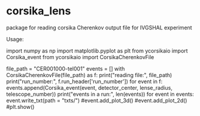 # corsika_lens
package for reading corsika Cherenkov output file for IVGSHAL experiment

Usage:

import numpy as np
import matplotlib.pyplot as plt
from ycorsikaio import Corsika_event
from ycorsikaio import CorsikaCherenkovFile


file_path = "CER001000-tel001"
events = []
with CorsikaCherenkovFile(file_path) as f:
	print("reading file:", file_path)
	print("run_number:", f.run_header['run_number'])
	for event in f:
		events.append(Corsika_event(event, detector_center, lense_radius, telescope_number))
	print("events in a run:", len(events))
	for event in events:
		event.write_txt(path = "txts/")
		#event.add_plot_3d()
		#event.add_plot_2d()
		#plt.show()
